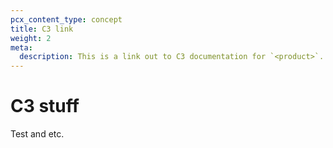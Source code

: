 ```yaml
---
pcx_content_type: concept
title: C3 link
weight: 2
meta:
  description: This is a link out to C3 documentation for `<product>`.
---
```


# C3 stuff

Test and etc.